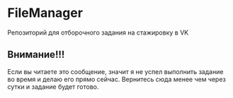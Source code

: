 # FileManager
Репозиторий для отборочного задания на стажировку в VK

## Внимание!!!

Если вы читаете это сообщение, значит я не успел выполнить задание во время и делаю его прямо сейчас. Вернитесь сюда менее чем через сутки и задание будет готово.
